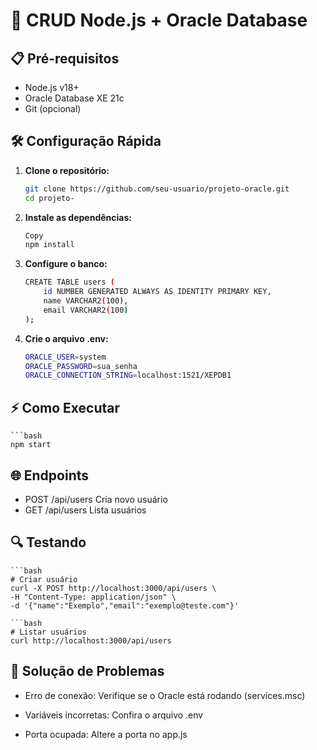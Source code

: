 # 🚀 CRUD Node.js + Oracle Database

## 📋 Pré-requisitos
- Node.js v18+
- Oracle Database XE 21c
- Git (opcional)

## 🛠️ Configuração Rápida

1. **Clone o repositório:**
   ```bash
   git clone https://github.com/seu-usuario/projeto-oracle.git
   cd projeto-
   
2. **Instale as dependências:**
    ```bash
    Copy
    npm install

3. **Configure o banco:**
    ```bash
    CREATE TABLE users (
        id NUMBER GENERATED ALWAYS AS IDENTITY PRIMARY KEY,
        name VARCHAR2(100),
        email VARCHAR2(100)
    );

4. **Crie o arquivo .env:**
    ```bash
    ORACLE_USER=system
    ORACLE_PASSWORD=sua_senha
    ORACLE_CONNECTION_STRING=localhost:1521/XEPDB1

## ⚡ Como Executar
    ```bash
    npm start

## 🌐 Endpoints
- POST	/api/users	Cria novo usuário
- GET	/api/users	Lista usuários

## 🔍 Testando
    ```bash
    # Criar usuário
    curl -X POST http://localhost:3000/api/users \
    -H "Content-Type: application/json" \
    -d '{"name":"Exemplo","email":"exemplo@teste.com"}'

    ```bash
    # Listar usuários
    curl http://localhost:3000/api/users


## 🚨 Solução de Problemas
- Erro de conexão: Verifique se o Oracle está rodando (services.msc)

- Variáveis incorretas: Confira o arquivo .env

- Porta ocupada: Altere a porta no app.js